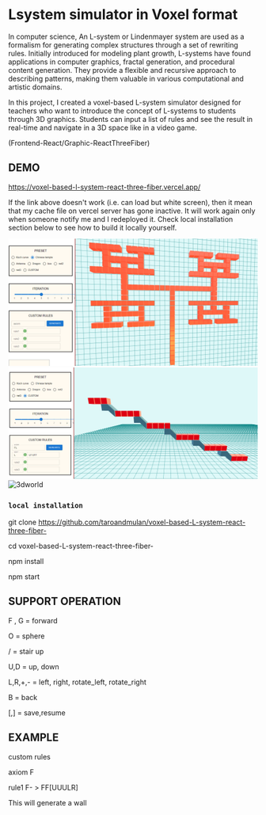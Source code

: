 # Lsystem simulator in Voxel format

In computer science, An L-system or Lindenmayer system are used as a formalism for generating complex structures through a set of rewriting rules. Initially introduced for modeling plant growth, L-systems have found applications in computer graphics, fractal generation, and procedural content generation. They provide a flexible and recursive approach to describing patterns, making them valuable in various computational and artistic domains.


In this project, I created a voxel-based L-system simulator designed for teachers who want to introduce the concept of L-systems to students through 3D graphics. Students can input a list of rules and see the result in real-time and navigate in a 3D space like in a video game. 

(Frontend-React/Graphic-ReactThreeFiber)

## DEMO

https://voxel-based-l-system-react-three-fiber.vercel.app/

If the link above doesn't work (i.e. can load but white screen), then it mean that my cache file on vercel server has gone inactive. It will work again only when someone notify me and I redeployed it. Check local installation section below to see how to build it locally yourself.

![demo](https://github.com/taroandmulan/voxel-based-L-system-react-three-fiber-/blob/master/src/img/demo.png)
![demo](https://github.com/taroandmulan/voxel-based-L-system-react-three-fiber-/blob/master/src/img/custom.png)
![3dworld](https://github.com/TaroAndMulan/voxel-based-L-system-react-three-fiber-/blob/master/public/3d.gif)

### `local installation`

git clone https://github.com/taroandmulan/voxel-based-L-system-react-three-fiber-

cd voxel-based-L-system-react-three-fiber-

npm install

npm start


## SUPPORT OPERATION

F , G  = forward

O = sphere

/  = stair up 

U,D = up, down

L,R,+,- = left, right, rotate_left, rotate_right

B = back

[,] = save,resume


## EXAMPLE

custom rules

axiom     F

rule1     F- > FF[UUULR]

This will generate a wall

